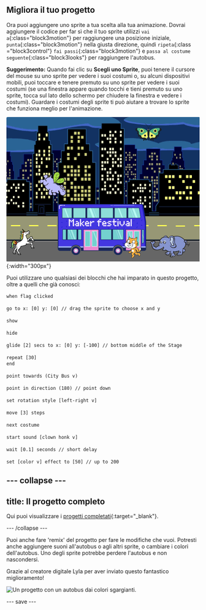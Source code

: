 ## Migliora il tuo progetto

Ora puoi aggiungere uno sprite a tua scelta alla tua animazione. Dovrai aggiungere il codice per far sì che il tuo sprite utilizzi `vai a`{:class="block3motion"} per raggiungere una posizione iniziale, `punta`{:class="block3motion"} nella giusta direzione, quindi `ripeta`{:class ="block3control"} `fai passi`{:class="block3motion"} e `passa al costume seguente`{:class="block3looks"} per raggiungere l'autobus.

**Suggerimento:** Quando fai clic su **Scegli uno Sprite**, puoi tenere il cursore del mouse su uno sprite per vedere i suoi costumi o, su alcuni dispositivi mobili, puoi toccare e tenere premuto su uno sprite per vedere i suoi costumi (se una finestra appare quando tocchi e tieni premuto su uno sprite, tocca sul lato dello schermo per chiudere la finestra e vedere i costumi). Guardare i costumi degli sprite ti può aiutare a trovare lo sprite che funziona meglio per l'animazione.

![Altri sprite che si muovono verso un autobus con il testo "Maker Festival".](images/bus-upgrade.png){:width="300px"}

Puoi utilizzare uno qualsiasi dei blocchi che hai imparato in questo progetto, oltre a quelli che già conosci:

```blocks3
when flag clicked

go to x: [0] y: [0] // drag the sprite to choose x and y

show

hide

glide [2] secs to x: [0] y: [-100] // bottom middle of the Stage

repeat [30]
end

point towards (City Bus v)

point in direction (180) // point down

set rotation style [left-right v]

move [3] steps

next costume

start sound [clown honk v]

wait [0.1] seconds // short delay

set [color v] effect to [50] // up to 200
```

--- collapse ---
---
title: Il progetto completo
---

Qui puoi visualizzare i [progetti completati](https://scratch.mit.edu/projects/724160134/){:target="_blank"}.

--- /collapse ---

Puoi anche fare 'remix' del progetto per fare le modifiche che vuoi. Potresti anche aggiungere suoni all'autobus o agli altri sprite, o cambiare i colori dell'autobus. Uno degli sprite potrebbe perdere l'autobus e non nascondersi.

Grazie al creatore digitale Lyla per aver inviato questo fantastico miglioramento!

![Un progetto con un autobus dai colori sgargianti.](images/Lyla-bus.gif)

--- save ---
